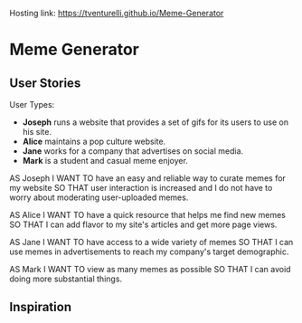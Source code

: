 Hosting link: https://tventurelli.github.io/Meme-Generator

# Meme Generator

## User Stories

User Types:

- **Joseph** runs a website that provides a set of gifs for its users to use on his site.
- **Alice** maintains a pop culture website.
- **Jane** works for a company that advertises on social media.
- **Mark** is a student and casual meme enjoyer.

AS Joseph
I WANT TO have an easy and reliable way to curate memes for my website
SO THAT user interaction is increased and I do not have to worry about moderating user-uploaded memes.

AS Alice
I WANT TO have a quick resource that helps me find new memes
SO THAT I can add flavor to my site's articles and get more page views.

AS Jane
I WANT TO have access to a wide variety of memes
SO THAT I can use memes in advertisements to reach my company's target demographic.

AS Mark
I WANT TO view as many memes as possible
SO THAT I can avoid doing more substantial things.

## Inspiration

